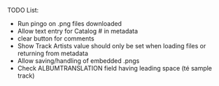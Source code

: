 TODO List:

* Run pingo on .png files downloaded
* Allow text entry for Catalog # in metadata
* clear button for comments
* Show Track Artists value should only be set when loading files or returning from metadata
* Allow saving/handling of embedded .pngs
* Check ALBUMTRANSLATION field having leading space (té sample track)